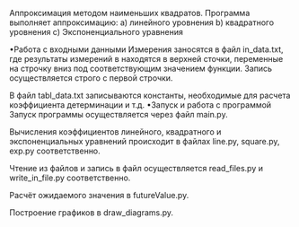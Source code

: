 Аппроксимация методом наименьших квадратов.
Программа выполняет аппроксимацию:
a) линейного уровнения
b) квадратного уровнения
с) Экспоненциального уравнения

•Работа с входными данными
Измерения заносятся в файл in_data.txt,
где результаты измерений в находятся в верхней
сточки, переменные на строчку вниз под 
соответствующим значением функции. 
Запись осуществляется строго с первой строчки.

В файл tabl_data.txt записываются константы,
необходимые для расчета коэффициента детерминации 
и т.д.
•Запуск и работа с программой
Запуск программы осуществляется через файл main.py.

Вычисления коэффициентов  линейного, квадратного и
экспоненциальных уравнений происходит в
файлах line.py, square.py, exp.py соответственно.

Чтение из файлов и запись в файл осуществляется
read_files.py и write_in_file.py соответственно.

Расчёт ожидаемого значения в futureValue.py.

Построение графиков в draw_diagrams.py.






